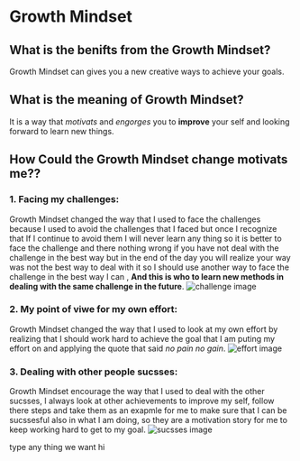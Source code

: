 # Growth Mindset

## What is the benifts from the Growth Mindset?
Growth Mindset can gives you a new creative ways to achieve your goals.
## What is the meaning of Growth Mindset?
It is a way that *motivats* and *engorges* you to **improve** your self and looking forward to learn new things.

## How Could the Growth Mindset change motivats me??
### 1. Facing my challenges:
Growth Mindset changed the way that I used to face the challenges because I used to avoid the challenges that I faced but once I recognize that If I continue to avoid them I will never learn any thing so it is better to face the challenge and there nothing wrong if you have not deal with the challenge in the best way but in the end of the day you will realize your way was not the best way to deal with it so I should use another way to face the challenge in the best way I can , **And this is who to learn new methods in dealing with the same challenge in the future**.
![challenge image](https://technocred.com/wp-content/uploads/2019/04/startup-challenges.png)
### 2. My point of viwe for my own effort:
Growth Mindset changed the way that I used to look at my own effort by realizing that I should work hard to achieve the goal that I am puting my effort on and applying the quote that said *no pain no gain*.
![effort image](https://www.exceeders.com/hs-fs/hubfs/shutterstock_171442469.jpg?width=1000&name=shutterstock_171442469.png)
### 3. Dealing with other people sucsses:
Growth Mindset encourage the way that I used to deal with the other sucsses, I always look at other achievements to improve my self, follow there steps and take them as an exapmle for me to make sure that I can be sucssesful also in what I am doing, so they are a motivation story for me to keep working hard to get to my goal.
![sucsses image](https://www.theladders.com/wp-content/uploads/success-190926-800x450.jpg)

type any thing we want 
hi